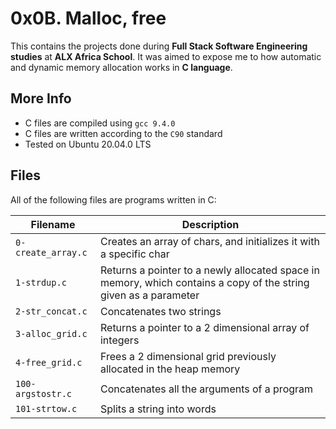 # 0x0B. Malloc, free
This contains the projects done during **Full Stack Software Engineering studies** at **ALX Africa School**. It was aimed to expose me to how automatic and dynamic memory allocation works in **C language**.

## More Info
* C files are compiled using `gcc 9.4.0`
* C files are written according to the `C90` standard
* Tested on Ubuntu 20.04.0 LTS

## Files
All of the following files are programs written in C:

| Filename | Description |
| -------- | ----------- |
| `0-create_array.c` | Creates an array of chars, and initializes it with a specific char |
| `1-strdup.c` | Returns a pointer to a newly allocated space in memory, which contains a copy of the string given as a parameter |
| `2-str_concat.c` | Concatenates two strings |
| `3-alloc_grid.c` | Returns a pointer to a 2 dimensional array of integers |
| `4-free_grid.c` | Frees a 2 dimensional grid previously allocated in the heap memory |
| `100-argstostr.c` | Concatenates all the arguments of a program |
| `101-strtow.c` | Splits a string into words |
